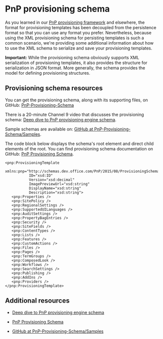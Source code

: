 
# PnP provisioning schema


As you learned in our [PnP provisioning framework](pnp-provisioning-framework.md) and elsewhere, the format for provisioning templates has been decoupled from the persistence format so that you can use any format you prefer. Nevertheless, because using the XML provisioning schema for persisting templates is such a common scenario, we're providing some additional information about how to use the XML schema to serialize and save your provisioning templates.

 **Important:** While the provisioning schema obviously supports XML serialization of provisioning templates, it also provides the structure for serialization in JSON format. More generally, the schema provides the model for defining provisioning structures.


## Provisioning schema resources

You can get the provisioning schema, along with its supporting files, on GitHub: [PnP-Provisioning-Schema](https://github.com/OfficeDev/PnP-Provisioning-Schema)

There is a 20-minute Channel 9 video that discusses the provisioning schema: [Deep dive to PnP provisioning engine schema](https://channel9.msdn.com/blogs/OfficeDevPnP/Deep-dive-to-PnP-provisioning-engine-schema).

Sample schemas are available on: [GitHub at PnP-Provisioning-Schema/Samples](https://github.com/OfficeDev/PnP-Provisioning-Schema/tree/master/Samples).

The code block below displays the schema's root element and direct child elements of the root. You can find provisioning schema documentation on GitHub: [PnP Provisioning Schema](https://github.com/OfficeDev/PnP-Sites-Core/blob/dev/Core/Tools/OfficeDevPnP.Core.Tools.DocsGenerator/OfficeDevPnP.Core.Tools.DocsGenerator/ProvisioningSchema-2015-08.md).


```
<pnp:ProvisioningTemplate
           xmlns:pnp="http://schemas.dev.office.com/PnP/2015/08/ProvisioningSchema"
           ID="xsd:ID"
           Version="xsd:decimal"
           ImagePreviewUrl="xsd:string"
           DisplayName="xsd:string"
           Description="xsd:string">
   <pnp:Properties />
   <pnp:SitePolicy />
   <pnp:RegionalSettings />
   <pnp:SupportedUILanguages />
   <pnp:AuditSettings />
   <pnp:PropertyBagEntries />
   <pnp:Security />
   <pnp:SiteFields />
   <pnp:ContentTypes />
   <pnp:Lists />
   <pnp:Features />
   <pnp:CustomActions />
   <pnp:Files />
   <pnp:Pages />
   <pnp:TermGroups />
   <pnp:ComposedLook />
   <pnp:Workflows />
   <pnp:SearchSettings />
   <pnp:Publishing />
   <pnp:AddIns />
   <pnp:Providers />
</pnp:ProvisioningTemplate>
```


## Additional resources
<a name="bk_addresources"> </a>


- [Deep dive to PnP provisioning engine schema](https://channel9.msdn.com/blogs/OfficeDevPnP/Deep-dive-to-PnP-provisioning-engine-schema)
    
- [PnP Provisioning Schema](https://github.com/OfficeDev/PnP-Sites-Core/blob/dev/Core/Tools/OfficeDevPnP.Core.Tools.DocsGenerator/OfficeDevPnP.Core.Tools.DocsGenerator/ProvisioningSchema-2015-08.md)
    
- [GitHub at PnP-Provisioning-Schema/Samples](https://github.com/OfficeDev/PnP-Provisioning-Schema/tree/master/Samples)
    

